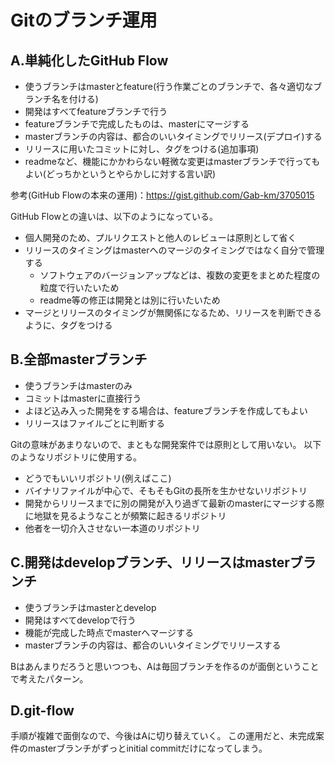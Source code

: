 # Gitのブランチ運用

## A.単純化したGitHub Flow
- 使うブランチはmasterとfeature(行う作業ごとのブランチで、各々適切なブランチ名を付ける)
- 開発はすべてfeatureブランチで行う
- featureブランチで完成したものは、masterにマージする
- masterブランチの内容は、都合のいいタイミングでリリース(デプロイ)する
- リリースに用いたコミットに対し、タグをつける(追加事項)
- readmeなど、機能にかかわらない軽微な変更はmasterブランチで行ってもよい(どっちかというとやらかしに対する言い訳)

参考(GitHub Flowの本来の運用)：https://gist.github.com/Gab-km/3705015

GitHub Flowとの違いは、以下のようになっている。
- 個人開発のため、プルリクエストと他人のレビューは原則として省く
- リリースのタイミングはmasterへのマージのタイミングではなく自分で管理する
    - ソフトウェアのバージョンアップなどは、複数の変更をまとめた程度の粒度で行いたいため
    - readme等の修正は開発とは別に行いたいため
- マージとリリースのタイミングが無関係になるため、リリースを判断できるように、タグをつける

## B.全部masterブランチ
- 使うブランチはmasterのみ
- コミットはmasterに直接行う
- よほど込み入った開発をする場合は、featureブランチを作成してもよい
- リリースはファイルごとに判断する

Gitの意味があまりないので、まともな開発案件では原則として用いない。
以下のようなリポジトリに使用する。

- どうでもいいリポジトリ(例えばここ)
- バイナリファイルが中心で、そもそもGitの長所を生かせないリポジトリ
- 開発からリリースまでに別の開発が入り過ぎて最新のmasterにマージする際に地獄を見るようなことが頻繁に起きるリポジトリ
- 他者を一切介入させない一本道のリポジトリ

## C.開発はdevelopブランチ、リリースはmasterブランチ
- 使うブランチはmasterとdevelop
- 開発はすべてdevelopで行う
- 機能が完成した時点でmasterへマージする
- masterブランチの内容は、都合のいいタイミングでリリースする

Bはあんまりだろうと思いつつも、Aは毎回ブランチを作るのが面倒ということで考えたパターン。

## D.git-flow
手順が複雑で面倒なので、今後はAに切り替えていく。
この運用だと、未完成案件のmasterブランチがずっとinitial commitだけになってしまう。
